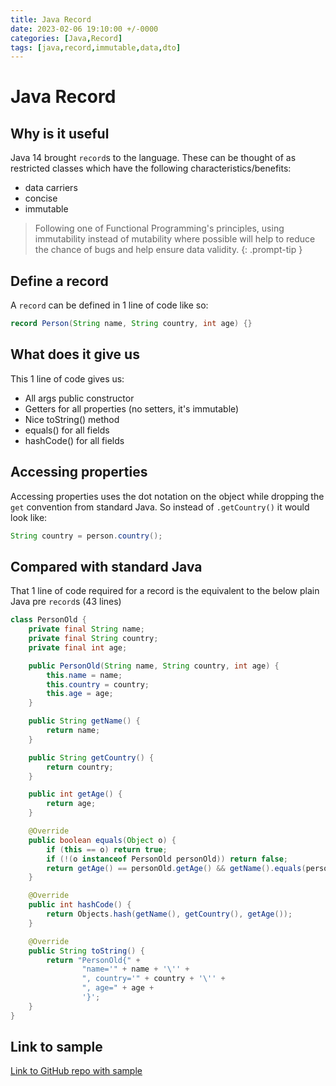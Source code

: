 ```yaml
---
title: Java Record
date: 2023-02-06 19:10:00 +/-0000
categories: [Java,Record]
tags: [java,record,immutable,data,dto]
---
```


# Java Record  

## Why is it useful
Java 14 brought `record`s to the language. These can be thought of as restricted classes which have the following characteristics/benefits:
- data carriers
- concise
- immutable

> Following one of Functional Programming's principles, using immutability instead of mutability where possible will help to reduce the chance of bugs and help ensure data validity.
{: .prompt-tip }

## Define a record
A `record` can be defined in 1 line of code like so:

```java
record Person(String name, String country, int age) {}
```

## What does it give us
This 1 line of code gives us:
 - All args public constructor
 - Getters for all properties (no setters, it's immutable)
 - Nice toString() method
 - equals() for all fields
 - hashCode() for all fields

## Accessing properties
Accessing properties uses the dot notation on the object while dropping the `get` convention from standard Java. So instead of `.getCountry()` it would look like:
```java
String country = person.country();
```

## Compared with standard Java
That 1 line of code required for a record is the equivalent to the below plain Java pre `record`s (43 lines)
```java
class PersonOld {
    private final String name;
    private final String country;
    private final int age;

    public PersonOld(String name, String country, int age) {
        this.name = name;
        this.country = country;
        this.age = age;
    }

    public String getName() {
        return name;
    }

    public String getCountry() {
        return country;
    }

    public int getAge() {
        return age;
    }

    @Override
    public boolean equals(Object o) {
        if (this == o) return true;
        if (!(o instanceof PersonOld personOld)) return false;
        return getAge() == personOld.getAge() && getName().equals(personOld.getName()) && getCountry().equals(personOld.getCountry());
    }

    @Override
    public int hashCode() {
        return Objects.hash(getName(), getCountry(), getAge());
    }

    @Override
    public String toString() {
        return "PersonOld{" +
                "name='" + name + '\'' +
                ", country='" + country + '\'' +
                ", age=" + age +
                '}';
    }
}
```

## Link to sample
[Link to GitHub repo with sample](https://github.com/eternalgooner/java-samples/blob/main/src/main/java/java14/record/JavaRecord.java)
